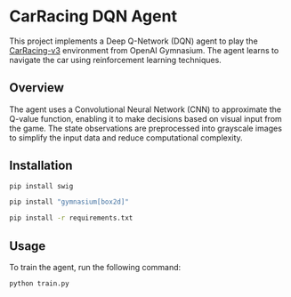# CarRacing DQN Agent

This project implements a Deep Q-Network (DQN) agent to play the [CarRacing-v3](https://www.gymlibrary.dev/environments/box2d/car_racing/) environment from OpenAI Gymnasium. The agent learns to navigate the car using reinforcement learning techniques.

## Overview

The agent uses a Convolutional Neural Network (CNN) to approximate the Q-value function, enabling it to make decisions based on visual input from the game. The state observations are preprocessed into grayscale images to simplify the input data and reduce computational complexity.

## Installation

```bash
pip install swig

pip install "gymnasium[box2d]"

pip install -r requirements.txt
```

## Usage

To train the agent, run the following command:

```bash
python train.py
```